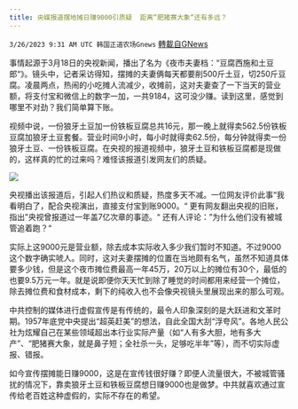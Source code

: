 ```yaml
---
title: 央媒报道摆地摊日赚9000引质疑  距离“肥猪赛大象“还有多远？
---
```

`3/26/2023 9:31 AM UTC 韩国正道农场Gnews` [轉載自GNews](https://gnews.org/articles/1047408)

事情起源于3月18日的央视新闻，播出了名为《夜市夫妻档：“豆腐西施和土豆郎“》。镜头中，记者采访得知，摆摊的夫妻俩每天都要削500斤土豆，切250斤豆腐。凌晨两点，热闹的小吃摊人流减少，收摊前，这对夫妻查了一下当天的营业额，将支付宝和微信上的数字一加，一共9184，这可没少赚。读到这里，感觉到哪里不对劲？我们简单算下账。

视频中说，一份狼牙土豆加一份铁板豆腐总共16元，那一晚上就得卖562.5份铁板豆腐加狼牙土豆套餐。营业时间9小时，每小时就得卖62.5份，每分钟就得卖一份狼牙土豆、一份铁板豆腐。在央视的报道视频中，狼牙土豆和铁板豆腐都是现做的，这样真的忙的过来吗？难怪该报道引发网友们的质疑。

![](https://i.imgur.com/4bHWhpm.jpg)

央视播出该报道后，引起人们热议和质疑，热度多天不减。一位网友评价此事“我看明白了，配合央视演出，直接支付宝到账9000。“ 更有网友翻出央视的旧账，指出”央视曾报道过一年盖7亿次章的事迹。“ 还有人评论：”为什么他们没有被城管追着跑？“

实际上这9000元是营业额，除去成本实际收入多少我们暂时不知道。不过9000这个数字确实唬人。同时，这对夫妻摆摊的位置在当地颇有名气，虽然不知道具体要多少钱，但是这个夜市摊位费最高一年45万，20万以上的摊位有30个，最低的也要9.5万元一年。就是说即便你天天忙到除了睡觉的时间都用来经营一个摊位，除去摊位费和食材成本，剩下的纯收入也不会像央视镜头里展现出来的那么可观。

中共控制的媒体进行虚假宣传是有传统的，最令人印象深刻的是大跃进和文革时期。1957年底党中央提出“超英赶美”的想法，自此全国大刮“浮夸风”。各地人民公社为炫耀自己在某些领域超出本行业实际产量（如“人有多大胆，地有多大产”、“肥猪赛大象，就是鼻子短；全社杀一头，足够吃半年”等），而不切实际虚报、错报。

如今宣传摆摊能日赚9000，这是在宣传钱很好赚？即便人流量很大，不被城管骚扰的情况下，靠卖狼牙土豆和铁板豆腐想日赚9000也是做梦。中共就喜欢通过宣传给老百姓这种虚假的，实际不存在的希望。
